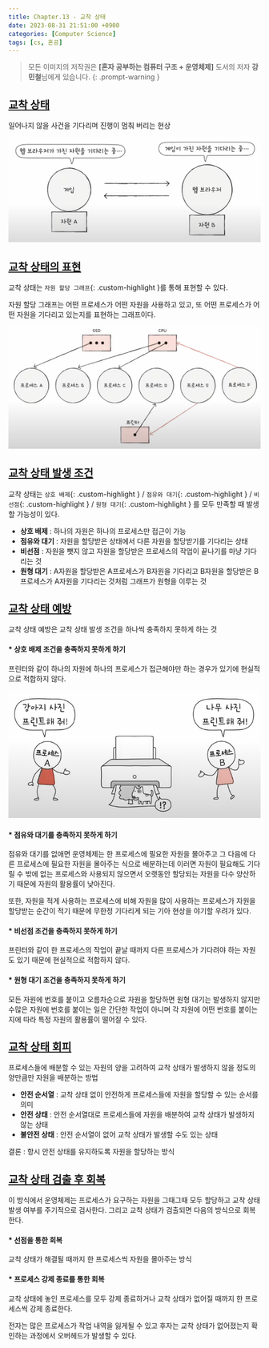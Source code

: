 ```yaml
---
title: Chapter.13 - 교착 상태
date: 2023-08-31 21:51:00 +0900
categories: [Computer Science]
tags: [cs, 혼공]
---
```


> 모든 이미지의 저작권은 **[혼자 공부하는 컴퓨터 구조 + 운영체제]** 도서의 저자 **강민철**님에게 있습니다.
{: .prompt-warning }

## **<u>교착 상태</u>**

일어나지 않을 사건을 기다리며 진행이 멈춰 버리는 현상

![13-1.png](/assets/img/posts/cs/13-1.png)

## **<u>교착 상태의 표현</u>**

교착 상태는 `자원 할당 그래프`{: .custom-highlight }를 통해 표현할 수 있다.

자원 할당 그래프는 어떤 프로세스가 어떤 자원을 사용하고 있고, 또 어떤 프로세스가 어떤 자원을 기다리고 있는지를 표현하는 그래프이다.

![13-2.png](/assets/img/posts/cs/13-2.png)

## **<u>교착 상태 발생 조건</u>**

교착 상태는 `상호 배제`{: .custom-highlight } / `점유와 대기`{: .custom-highlight } / `비선점`{: .custom-highlight } / `원형 대기`{: .custom-highlight } 를 모두 만족할 때 발생할 가능성이 있다.

- **상호 배제** : 하나의 자원은 하나의 프로세스만 접근이 가능
- **점유와 대기** : 자원을 할당받은 상태에서 다른 자원을 할당받기를 기다리는 상태
- **비선점** : 자원을 뺏지 않고 자원을 할당받은 프로세스의 작업이 끝나기를 마냥 기다리는 것
- **원형 대기** : A자원을 할당받은 A프로세스가 B자원을 기다리고 B자원을 할당받은 B프로세스가 A자원을 기다리는 것처럼 그래프가 원형을 이루는 것

## **<u>교착 상태 예방</u>**

교착 상태 예방은 교착 상태 발생 조건을 하나씩 충족하지 못하게 하는 것

#### **\* 상호 배제 조건을 충족하지 못하게 하기**

프린터와 같이 하나의 자원에 하나의 프로세스가 접근해야만 하는 경우가 있기에 현실적으로 적합하지 않다.

![13-3.png](/assets/img/posts/cs/13-3.png)

#### **\* 점유와 대기를 충족하지 못하게 하기**

점유와 대기를 없애면 운영체제는 한 프로세스에 필요한 자원을 몰아주고 그 다음에 다른 프로세스에 필요한 자원을 몰아주는 식으로 배분하는데 이러면 자원이 필요해도 기다릴 수 밖에 없는 프로세스와 사용되지 않으면서 오랫동안 할당되는 자원을 다수 양산하기 때문에 자원의 활용률이 낮아진다.

또한, 자원을 적게 사용하는 프로세스에 비해 자원을 많이 사용하는 프로세스가 자원을 할당받는 순간이 적기 때문에 무한정 기다리게 되는 기아 현상을 야기할 우려가 있다.

#### **\* 비선점 조건을 충족하지 못하게 하기**

프린터와 같이 한 프로세스의 작업이 끝날 때까지 다른 프로세스가 기다려야 하는 자원도 있기 때문에 현실적으로 적합하지 않다.

#### **\* 원형 대기 조건을 충족하지 못하게 하기**

모든 자원에 번호를 붙이고 오름차순으로 자원을 할당하면 원형 대기는 발생하지 않지만 수많은 자원에 번호를 붙이는 일은 간단한 작업이 아니며 각 자원에 어떤 번호를 붙이는지에 따라 특정 자원의 활용률이 떨어질 수 있다.

## **<u>교착 상태 회피</u>**

프로세스들에 배분할 수 있는 자원의 양을 고려하여 교착 상태가 발생하지 않을 정도의 양만큼만 자원을 배분하는 방법

- **안전 순서열** : 교착 상태 없이 안전하게 프로세스들에 자원을 할당할 수 있는 순서를 의미
- **안전 상태** : 안전 순서열대로 프로세스들에 자원을 배분하여 교착 상태가 발생하지 않는 상태
- **불안전 상태** : 안전 순서열이 없어 교착 상태가 발생할 수도 있는 상태

결론 : 항시 안전 상태를 유지하도록 자원을 할당하는 방식

## **<u>교착 상태 검출 후 회복</u>**

이 방식에서 운영체제는 프로세스가 요구하는 자원을 그때그때 모두 할당하고 교착 상태 발생 여부를 주기적으로 검사한다. 그리고 교착 상태가 검출되면 다음의 방식으로 회복한다.

#### **\* 선점을 통한 회복**

교착 상태가 해결될 때까지 한 프로세스씩 자원을 몰아주는 방식

#### **\* 프로세스 강제 종료를 통한 회복**

교착 상태에 놓인 프로세스를 모두 강제 종료하거나 교착 상태가 없어질 때까지 한 프로세스씩 강제 종료한다.

전자는 많은 프로세스가 작업 내역을 잃게될 수 있고 후자는 교착 상태가 없어졌는지 확인하는 과정에서 오버헤드가 발생할 수 있다.